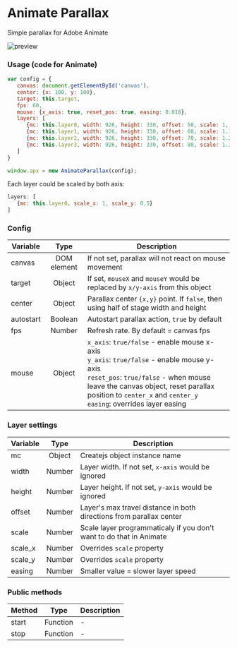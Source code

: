 # Animate Parallax


Simple parallax for Adobe Animate

![preview](https://github.com/tpkn/animate-parallax/raw/master/preview.gif)



### Usage (code for Animate)
```javascript
var config = {
   canvas: document.getElementById('canvas'),
   center: {x: 100, y: 100},
   target: this.target,
   fps: 60,
   mouse: {x_axis: true, reset_pos: true, easing: 0.018},
   layers: [
      {mc: this.layer0, width: 926, height: 330, offset: 50, scale: 1,   easing: 0.2}, 
      {mc: this.layer1, width: 926, height: 330, offset: 60, scale: 1.1, easing: 0.2}, 
      {mc: this.layer2, width: 926, height: 330, offset: 70, scale: 1.2, easing: 0.2}, 
      {mc: this.layer3, width: 926, height: 330, offset: 80, scale: 1.3, easing: 0.2}
   ]
}

window.apx = new AnimateParallax(config);
```

Each layer could be scaled by both axis:
```javascript
layers: [
   {mc: this.layer0, scale_x: 1, scale_y: 0.5}
]
```


### Config
| Variable | Type | Description |
|-------------|:-------------:|-------------|
| canvas | DOM element | If not set, parallax will not react on mouse movement |
| target | Object | If set, `mouseX` and `mouseY` would be replaced by `x/y-axis` from this object |
| center | Object | Parallax center `{x,y}` point. If `false`, then using half of stage width and height |
| autostart | Boolean | Autostart parallax action, `true` by default |
| fps | Number | Refresh rate. By default = canvas fps |
| mouse | Object | `x_axis`: `true/false` - enable mouse x-axis<br />`y_axis`: `true/false` - enable mouse y-axis<br />`reset_pos`: `true/false` - when mouse leave the canvas object, reset parallax position to `center_x` and `center_y`<br />`easing`: overrides layer easing |

### Layer settings
| Variable | Type | Description |
|-------------|:-------------:|-------------|
| mc | Object | Createjs object instance name |
| width | Number | Layer width. If not set, `x-axis` would be ignored |
| height | Number | Layer height. If not set, `y-axis` would be ignored |
| offset | Number | Layer's max travel distance in both directions from parallax center |
| scale | Number | Scale layer programmaticaly if you don't want to do that in Animate |
| scale_x | Number | Overrides `scale` property |
| scale_y | Number | Overrides `scale` property |
| easing | Number | Smaller value = slower layer speed |

### Public methods
| Method | Type | Description |
|-------------|:-------------:|-------------|
| start | Function | - |
| stop | Function | - |